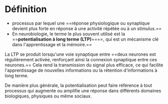 # Définition

- processus par lequel une ==réponse physiologique ou synaptique devient plus forte en réponse à une activité répétée ou à un stimulus.==
- En neurobiologie, le terme le plus souvent utilisé est la ==**potentialisation à long terme (LTP)**====, qui est un mécanisme clé dans l'apprentissage et la mémoire.==

La LTP se produit lorsqu'une voie synaptique entre ==deux neurones est régulièrement activée, renforçant ainsi la connexion synaptique entre ces neurones.== Cela rend la transmission du signal plus efficace, ce qui facilite l'apprentissage de nouvelles informations ou la rétention d'informations à long terme.

De manière plus générale, la potentialisation peut faire référence à tout processus qui augmente ou amplifie une réponse dans différents domaines biologiques, physiques ou même sociaux.